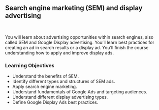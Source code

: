 ## Search engine marketing (SEM) and display advertising

<br>

You will learn about advertising opportunities within search engines, also called SEM and Google Display advertising. You’ll learn best practices for creating an ad in search results or a display ad. You’ll finish the course understanding how to apply and improve display ads.

### Learning Objectives

- Understand the benefits of SEM.
- Identify different types and structures of SEM ads.
- Apply search engine marketing.
- Understand fundamentals of Google Ads and targeting audiences.
- Understand different display advertising types.
- Define Google Display Ads best practices.
